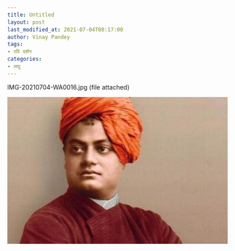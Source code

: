 ```yaml
---
title: Untitled
layout: post
last_modified_at: 2021-07-04T08:17:00
author: Vinay Pandey
tags:
- रवि दर्शन
categories:
- लघु
---
```

IMG-20210704-WA0016.jpg (file attached)


![IMG-20210704-WA0016.jpg](/images/IMG-20210704-WA0016.jpg)

